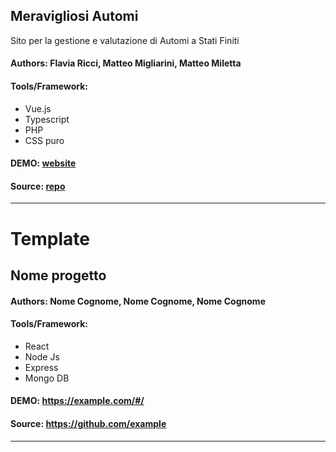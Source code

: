 ## Meravigliosi Automi
Sito per la gestione e valutazione di Automi a Stati Finiti

#### Authors: Flavia Ricci, Matteo Migliarini, Matteo Miletta

#### Tools/Framework: 
- Vue.js
- Typescript
- PHP
- CSS puro


#### DEMO:  [website](https://mamiglia.github.io/meravigliosi-automi/)

#### Source: [repo](https://github.com/Mamiglia/meravigliosi-automi)
---



# Template
## Nome progetto

#### Authors: Nome Cognome, Nome Cognome, Nome Cognome

#### Tools/Framework: 
- React
- Node Js
- Express
- Mongo DB


#### DEMO:  https://example.com/#/

#### Source: https://github.com/example
---

